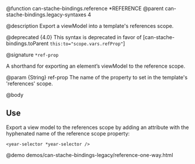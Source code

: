 @function can-stache-bindings.reference *REFERENCE
@parent can-stache-bindings.legacy-syntaxes 4

@description Export a viewModel into a template's references scope.

@deprecated {4.0} This syntax is deprecated in favor of [can-stache-bindings.toParent `this:to="scope.vars.refProp"`]

@signature `*ref-prop`

  A shorthand for exporting an element’s viewModel to the reference scope.

  @param {String} ref-prop The name of the property to set in the template's 'references' scope.

@body

## Use

Export a view model to the references scope by adding an attribute with the
hyphenated name of the reference scope property:

```
<year-selector *year-selector />
```


@demo demos/can-stache-bindings-legacy/reference-one-way.html
